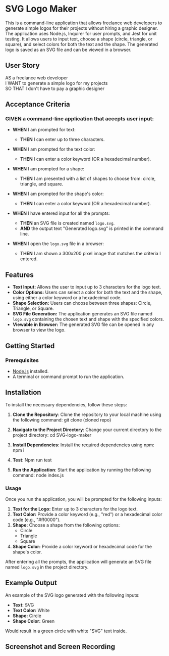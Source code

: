 # SVG Logo Maker

This is a command-line application that allows freelance web developers to generate simple logos for their projects without hiring a graphic designer. The application uses Node.js, Inquirer for user prompts, and Jest for unit testing. It allows users to input text, choose a shape (circle, triangle, or square), and select colors for both the text and the shape. The generated logo is saved as an SVG file and can be viewed in a browser.

## User Story

AS a freelance web developer  
I WANT to generate a simple logo for my projects  
SO THAT I don't have to pay a graphic designer

## Acceptance Criteria

### GIVEN a command-line application that accepts user input:
- **WHEN** I am prompted for text:
  - **THEN** I can enter up to three characters.
  
- **WHEN** I am prompted for the text color:
  - **THEN** I can enter a color keyword (OR a hexadecimal number).
  
- **WHEN** I am prompted for a shape:
  - **THEN** I am presented with a list of shapes to choose from: circle, triangle, and square.
  
- **WHEN** I am prompted for the shape's color:
  - **THEN** I can enter a color keyword (OR a hexadecimal number).
  
- **WHEN** I have entered input for all the prompts:
  - **THEN** an SVG file is created named `logo.svg`.
  - **AND** the output text "Generated logo.svg" is printed in the command line.
  
- **WHEN** I open the `logo.svg` file in a browser:
  - **THEN** I am shown a 300x200 pixel image that matches the criteria I entered.

## Features

- **Text Input:** Allows the user to input up to 3 characters for the logo text.
- **Color Options:** Users can select a color for both the text and the shape, using either a color keyword or a hexadecimal code.
- **Shape Selection:** Users can choose between three shapes: Circle, Triangle, or Square.
- **SVG File Generation:** The application generates an SVG file named `logo.svg` containing the chosen text and shape with the specified colors.
- **Viewable in Browser:** The generated SVG file can be opened in any browser to view the logo.

## Getting Started

### Prerequisites

- [Node.js](https://nodejs.org/en/download/) installed.
- A terminal or command prompt to run the application.

## Installation
To install the necessary dependencies, follow these steps:

1. **Clone the Repository**: Clone the repository to your local machine using the following command:
    git clone (cloned repo)
   
2. **Navigate to the Project Directory**: Change your current directory to the project directory:
    cd SVG-logo-maker
    
3. **Install Dependencies**: Install the required dependencies using npm:
    npm i
   
5. **Test**: Npm run test   
    
6. **Run the Application**: Start the application by running the following command:
    node index.js

### Usage

Once you run the application, you will be prompted for the following inputs:

1. **Text for the Logo:** Enter up to 3 characters for the logo text.
2. **Text Color:** Provide a color keyword (e.g., "red") or a hexadecimal color code (e.g., "#ff0000").
3. **Shape:** Choose a shape from the following options:
    - Circle
    - Triangle
    - Square
4. **Shape Color:** Provide a color keyword or hexadecimal code for the shape's color.

After entering all the prompts, the application will generate an SVG file named `logo.svg` in the project directory.


## Example Output

An example of the SVG logo generated with the following inputs:

- **Text:** SVG
- **Text Color:** White
- **Shape:** Circle
- **Shape Color:** Green

Would result in a green circle with white "SVG" text inside.

## Screenshot and Screen Recording



